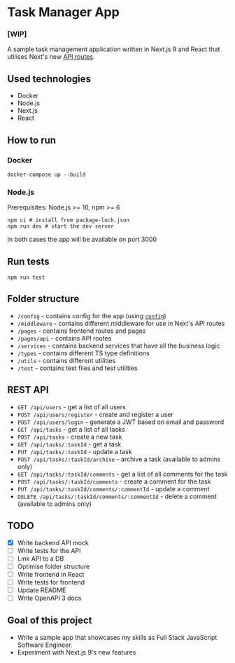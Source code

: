 # Task Manager App
### [WIP]
A sample task management application written in Next.js 9 and React that utilises Next's new [API routes](https://github.com/zeit/next.js#api-routes).

## Used technologies

- Docker
- Node.js
- Next.js
- React

## How to run

### Docker

```shell script
docker-compose up --build
```

### Node.js

Prerequisites: Node.js >= 10, npm >= 6

```shell script
npm ci # install from package-lock.json
npm run dev # start the dev server
```

In both cases the app will be available on port 3000

## Run tests

```shell script
npm run test
```

## Folder structure

- `/config` - contains config for the app (using [`config`](https://github.com/lorenwest/node-config))
- `/middleware` - contains different middleware for use in Next's API routes
- `/pages` - contains frontend routes and pages
- `/pages/api` - contains API routes
- `/services` - contains backend services that have all the business logic
- `/types` - contains different TS type definitions
- `/utils` - contains different utilities
- `/test` - contains test files and test utilities

## REST API

- `GET /api/users` - get a list of all users
- `POST /api/users/register` - create and register a user
- `POST /api/users/login` - generate a JWT based on email and password
- `GET /api/tasks` - get a list of all tasks
- `POST /api/tasks` - create a new task 
- `GET /api/tasks/:taskId` - get a task
- `PUT /api/tasks/:taskId` - update a task
- `POST /api/tasks/:taskId/archive` - archive a task (available to admins only)
- `GET /api/tasks/:taskId/comments` - get a list of all comments for the task
- `POST /api/tasks/:taskId/comments` - create a comment for the task
- `PUT /api/tasks/:taskId/comments/:commentId` - update a comment
- `DELETE /api/tasks/:taskId/comments/:commentId` - delete a comment (available to admins only)

## TODO

- [x] Write backend API mock
- [ ] Write tests for the API
- [ ] Link API to a DB
- [ ] Optimise folder structure
- [ ] Write frontend in React
- [ ] Write tests for frontend
- [ ] Update README
- [ ] Write OpenAPI 3 docs

## Goal of this project

- Write a sample app that showcases my skills as Full Stack JavaScript Software Engineer.
- Experiment with Next.js 9's new features
